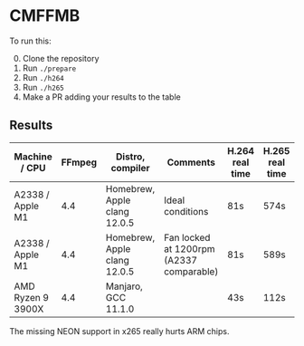 # CMFFMB

To run this:

0. Clone the repository
1. Run `./prepare`
2. Run `./h264`
3. Run `./h265`
4. Make a PR adding your results to the table

## Results

| Machine / CPU     | FFmpeg | Distro, compiler             | Comments                                 | H.264 real time | H.265 real time |
|-------------------|--------|------------------------------|------------------------------------------|-----------------|-----------------|
| A2338 / Apple M1  | 4.4    | Homebrew, Apple clang 12.0.5 | Ideal conditions                         | 81s             | 574s            |
| A2338 / Apple M1  | 4.4    | Homebrew, Apple clang 12.0.5 | Fan locked at 1200rpm (A2337 comparable) | 81s             | 589s            |
| AMD Ryzen 9 3900X | 4.4    | Manjaro, GCC 11.1.0          |                                          | 43s             | 112s            |

The missing NEON support in x265 really hurts ARM chips.

<!-- vim: set wrap! : -->
